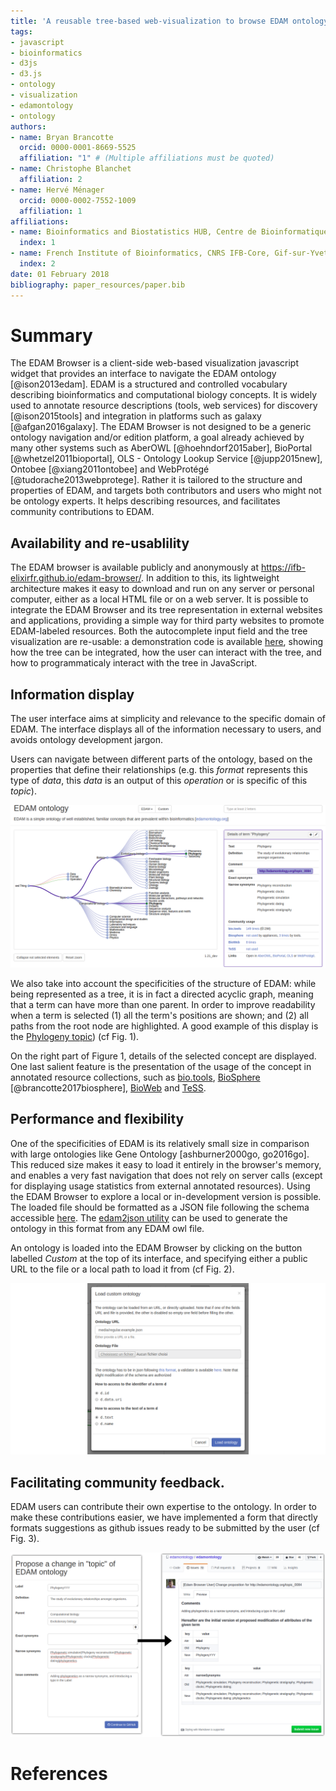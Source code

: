 ```yaml
---
title: 'A reusable tree-based web-visualization to browse EDAM ontology, and contribute to it.'
tags:
- javascript
- bioinformatics
- d3js
- d3.js
- ontology
- visualization
- edamontology
- ontology
authors:
- name: Bryan Brancotte
  orcid: 0000-0001-8669-5525
  affiliation: "1" # (Multiple affiliations must be quoted)
- name: Christophe Blanchet
  affiliation: 2
- name: Hervé Ménager
  orcid: 0000-0002-7552-1009
  affiliation: 1
affiliations:
- name: Bioinformatics and Biostatistics HUB, Centre de Bioinformatique, Biostatistique et Biologie Intégrative (C3BI, USR 3756 Institut Pasteur et CNRS), Paris, France
  index: 1
- name: French Institute of Bioinformatics, CNRS IFB-Core, Gif-sur-Yvette, France
  index: 2
date: 01 February 2018
bibliography: paper_resources/paper.bib
---
```


# Summary

The EDAM Browser is a client-side web-based visualization javascript widget that provides an interface to navigate the EDAM ontology [@ison2013edam]. EDAM is a structured and controlled vocabulary describing bioinformatics and computational biology concepts. It is widely used to annotate resource descriptions (tools, web services) for discovery [@ison2015tools] and integration in platforms such as galaxy [@afgan2016galaxy]. The EDAM Browser is not designed to be a generic ontology navigation and/or edition platform, a goal already achieved by many other systems such as AberOWL [@hoehndorf2015aber], BioPortal [@whetzel2011bioportal], OLS - Ontology Lookup Service [@jupp2015new], Ontobee [@xiang2011ontobee] and WebProt&eacute;g&eacute; [@tudorache2013webprotege]. Rather it is tailored to the structure and properties of EDAM, and targets both contributors and users who might not be ontology experts. It helps describing resources, and facilitates community contributions to EDAM.

## Availability and re-usablility

The EDAM browser is available publicly and anonymously at https://ifb-elixirfr.github.io/edam-browser/. In addition to this, its lightweight architecture makes it easy to download and run on any server or personal computer, either as a local HTML file or on a web server. It is possible to integrate the EDAM Browser and its tree representation in external websites and applications, providing a simple way for third party websites to promote EDAM-labeled resources. Both the autocomplete input field and the tree visualization are re-usable: a demonstration code is available [here](https://ifb-elixirfr.github.io/edam-browser/demo.html), showing how the tree can be integrated, how the user can interact with the tree, and how to programmaticaly interact with the tree in JavaScript.

## Information display

The user interface aims at simplicity and relevance to the specific domain of EDAM. The interface displays all of the information necessary to users, and avoids ontology development jargon.

Users can navigate between different parts of the ontology, based on the properties that define their relationships (e.g. this *format* represents this type of *data*, this *data* is an output of this *operation* or is specific of this *topic*). 

![The term Phylogeny has two parents](paper_resources/topics_tree_phylogeny_with_details.png)

We also take into account the specificities of the structure of EDAM: while being represented as a tree, it is in fact a directed acyclic graph, meaning that a term can have more than one parent. In order to improve readability when a term is selected (1) all the term's positions are shown; and (2) all paths from the root node are highlighted. A good example of this display is the [Phylogeny topic](https://ifb-elixirfr.github.io/edam-browser/#topic_0084)) (cf Fig. 1). 

On the right part of Figure 1, details of the selected concept are displayed. One last salient feature is the presentation of the usage of the concept in annotated resource collections, such as [bio.tools](https://bio.tools), [BioSphere](https://biosphere.france-bioinformatique.fr/catalogue/) [@brancotte2017biosphere], [BioWeb](http://bioweb.pasteur.fr) and [TeSS](https://tess.elixir-europe.org).

## Performance and flexibility

One of the specificities of EDAM is its relatively small size in comparison with large ontologies like Gene Ontology [ashburner2000go, go2016go]. This reduced size makes it easy to load it entirely in the browser's memory, and enables a very fast navigation that does not rely on server calls (except for displaying usage statistics from external annotated resources).
Using the EDAM Browser to explore a local or in-development version is possible. The loaded file should be formatted as a JSON file following the schema accessible [here](https://ifb-elixirfr.github.io/edam-browser/ontology.schema.json). The [edam2json utility](https://github.com/edamontology/edam2json) can be used to generate the ontology in this format from any EDAM owl file.  

An ontology is loaded into the EDAM Browser by clicking on the button labelled _Custom_ at the top of its interface, and specifying either a public URL to the file or a local path to load it from (cf Fig. 2). 

![Providing a custom ontology](paper_resources/custom_ontology.png)

## Facilitating community feedback.

EDAM users can contribute their own expertise to the ontology. In order to make these contributions easier, we have implemented a form that directly formats suggestions as github issues ready to be submitted by the user (cf Fig. 3). 

![The edition form and the issue created](paper_resources/edition_form_to_github_issue.png)

# References
